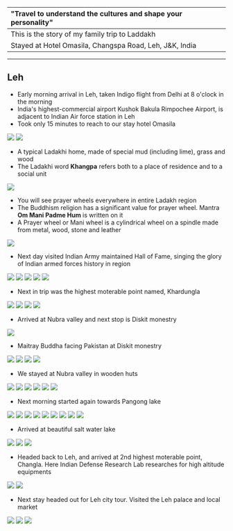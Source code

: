 | "Travel to understand the cultures and shape your personality"|
| :--- |
| This is the story of my family trip to Laddakh|
| Stayed at Hotel Omasila, Changspa Road, Leh, J&K, India |

---

##  Leh
* Early morning arrival in Leh, taken Indigo flight from Delhi at 8 o'clock in the morning
* India's highest-commercial airport Kushok Bakula Rimpochee Airport, is adjacent to Indian Air force station in Leh
* Took only 15 minutes to reach to our stay hotel Omasila

![](https://github.com/inbravo/travel/blob/master/september-2018/images/IMG_20180928_112956.jpg)
![](https://github.com/inbravo/travel/blob/master/september-2018/images/IMG_20180928_134456.jpg)

* A typical Ladakhi home, made of special mud (including lime), grass and wood
* The Ladakhi word **Khangpa** refers both to a place of residence and to a social unit

![](https://github.com/inbravo/travel/blob/master/september-2018/images/IMG_20180928_135136.jpg)

* You will see prayer wheels everywhere in entire Ladakh region 
* The Buddhism religion has a significant value for prayer wheel. Mantra **Om Mani Padme Hum** is written on it
* A Prayer wheel or Mani wheel is a cylindrical wheel on a spindle made from metal, wood, stone and leather

![](https://github.com/inbravo/travel/blob/master/september-2018/images/IMG_20180928_203027_HHT.jpg)

* Next day visited Indian Army maintained Hall of Fame, singing the glory of Indian armed forces history in region

![](https://github.com/inbravo/travel/blob/master/september-2018/images/IMG_20180929_100249.jpg)
![](https://github.com/inbravo/travel/blob/master/september-2018/images/IMG_20180929_104330.jpg)
![](https://github.com/inbravo/travel/blob/master/september-2018/images/IMG_20180929_104505.jpg)
![](https://github.com/inbravo/travel/blob/master/september-2018/images/IMG_20180929_105122.jpg)
![](https://github.com/inbravo/travel/blob/master/september-2018/images/IMG_20180929_112417_HDR.jpg)

* Next in trip was the highest moterable point named, Khardungla 

![](https://github.com/inbravo/travel/blob/master/september-2018/images/IMG_20180930_110226.jpg)
![](https://github.com/inbravo/travel/blob/master/september-2018/images/IMG_20180930_111043.jpg)
![](https://github.com/inbravo/travel/blob/master/september-2018/images/IMG_20180930_121918.jpg)
![](https://github.com/inbravo/travel/blob/master/september-2018/images/IMG_20180930_125947.jpg)

* Arrived at Nubra valley and next stop is Diskit monestry 

![](https://github.com/inbravo/travel/blob/master/september-2018/images/IMG_20180930_140323.jpg)

* Maitray Buddha facing Pakistan at Diskit monestry

![](https://github.com/inbravo/travel/blob/master/september-2018/images/IMG_20180930_141133.jpg)
![](https://github.com/inbravo/travel/blob/master/september-2018/images/IMG_20180930_141351.jpg)
![](https://github.com/inbravo/travel/blob/master/september-2018/images/IMG_20180930_144311.jpg)
![](https://github.com/inbravo/travel/blob/master/september-2018/images/IMG_20180930_145412.jpg)

* We stayed at Nubra valley in wooden huts

![](https://github.com/inbravo/travel/blob/master/september-2018/images/IMG_20180930_173112.jpg)
![](https://github.com/inbravo/travel/blob/master/september-2018/images/IMG_20180930_173303.jpg)
![](https://github.com/inbravo/travel/blob/master/september-2018/images/IMG_20181001_062839.jpg)
![](https://github.com/inbravo/travel/blob/master/september-2018/images/IMG_20181001_064428.jpg)
![](https://github.com/inbravo/travel/blob/master/september-2018/images/IMG_20181001_064510.jpg)
![](https://github.com/inbravo/travel/blob/master/september-2018/images/IMG_20181001_094334.jpg)

* Next morning started again towards Pangong lake

![](https://github.com/inbravo/travel/blob/master/september-2018/images/IMG_20181001_095541.jpg)
![](https://github.com/inbravo/travel/blob/master/september-2018/images/IMG_20181001_100653.jpg)
![](https://github.com/inbravo/travel/blob/master/september-2018/images/IMG_20181001_103549.jpg)
![](https://github.com/inbravo/travel/blob/master/september-2018/images/IMG_20181001_113216.jpg)
![](https://github.com/inbravo/travel/blob/master/september-2018/images/IMG_20181001_113714.jpg)
![](https://github.com/inbravo/travel/blob/master/september-2018/images/IMG_20181001_115352.jpg)
![](https://github.com/inbravo/travel/blob/master/september-2018/images/IMG_20181001_130325.jpg)
![](https://github.com/inbravo/travel/blob/master/september-2018/images/IMG_20181001_131255.jpg)
![](https://github.com/inbravo/travel/blob/master/september-2018/images/IMG_20181001_131324.jpg)

* Arrived at beautiful salt water lake

![](https://github.com/inbravo/travel/blob/master/september-2018/images/IMG_20181001_141806.jpg)
![](https://github.com/inbravo/travel/blob/master/september-2018/images/IMG_20181001_141826.jpg)
![](https://github.com/inbravo/travel/blob/master/september-2018/images/IMG_20181001_141828.jpg)

* Headed back to Leh, and arrived at 2nd highest moterable point, Changla. Here Indian Defense Research Lab researches for high altitude equipments  

![](https://github.com/inbravo/travel/blob/master/september-2018/images/IMG_20181001_175908.jpg)
![](https://github.com/inbravo/travel/blob/master/september-2018/images/IMG_20181001_175915.jpg)

* Next stay headed out for Leh city tour. Visited the Leh palace and local market

![](https://github.com/inbravo/travel/blob/master/september-2018/images/IMG_20181002_113316.jpg)
![](https://github.com/inbravo/travel/blob/master/september-2018/images/IMG_20181002_120705.jpg)
![](https://github.com/inbravo/travel/blob/master/september-2018/images/IMG_20181002_134551.jpg)
